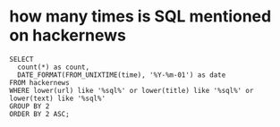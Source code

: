 # how many times is SQL mentioned on hackernews

```sql_per_month
SELECT 
  count(*) as count, 
  DATE_FORMAT(FROM_UNIXTIME(time), '%Y-%m-01') as date 
FROM hackernews 
WHERE lower(url) like '%sql%' or lower(title) like '%sql%' or lower(text) like '%sql%'
GROUP BY 2 
ORDER BY 2 ASC;
```
<LineChart data = {sql_per_month} y=count x=date  />